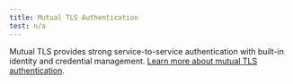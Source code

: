 ```yaml
---
title: Mutual TLS Authentication
test: n/a
---
```


Mutual TLS provides strong service-to-service authentication with built-in identity and credential management.
[Learn more about mutual TLS authentication](/ko/docs/concepts/security/#mutual-tls-authentication).
